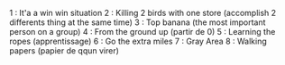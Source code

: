 
1 : It'a a win win situation
2 : Killing 2 birds with one store (accomplish 2 differents thing at the same time)
3 : Top banana (the most important person on a group) 
4 : From the ground up (partir de 0)
5 : Learning the ropes (apprentissage)
6 : Go the extra miles
7 : Gray Area
8 : Walking papers (papier de qqun virer)




